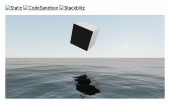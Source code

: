 [![Static](https://img.shields.io/badge/demo-%23646CFF.svg?logo=html5&logoColor=white)](https://pmndrs.github.io/examples/water-shader)
[![CodeSandbox](https://img.shields.io/badge/codesandbox-040404?logo=codesandbox&logoColor=DBDBDB)](https://codesandbox.io/s/github/pmndrs/examples/tree/main/demos/water-shader)
[![Stackblitz](https://img.shields.io/badge/stackblitz-fff?logo=Stackblitz&logoColor=1389FD)](https://stackblitz.com/github/pmndrs/examples/tree/main/demos/water-shader)

![](thumbnail.png)
